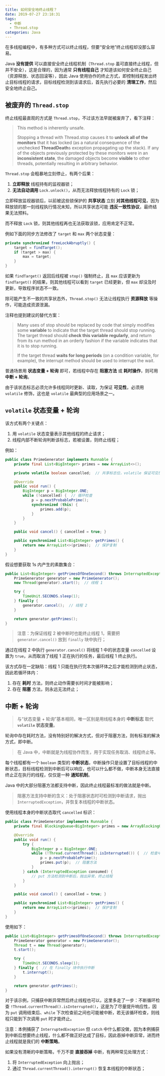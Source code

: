 ```yaml
---
title: 如何安全地终止线程？
date: 2019-07-27 23:18:31
tags:
  - 中断
  - Thread.stop
categories: Java
---
```


在多线程编程中，有多种方式可以终止线程，但要“安全地”终止线程却没那么容易。

Java **没有提供** 可以直接安全终止线程机制（`Thread.stop` 虽可直接终止线程，但并不安全），这是合理的，因为通常 **只有线程自己** 才知道该如何安全终止自己（资源释放、状态回滚等），因此 Java 使用协作的终止方式，即控制线程发出终止目标线程的请求，目标线程检测到该请求后，首先执行必要的 **清理工作**，然后安全地终止自己。

<!-- more -->

## 被废弃的 `Thread.stop`

终止线程最直观的方式是 `Thread.stop`，不过该方法早就被废弃了，看下注释：

>This method is inherently unsafe. 
>
>Stopping a thread with Thread.stop causes it to **unlock all of the monitors** that it has locked (as a natural consequence of the unchecked **ThreadDeath**s exception propagating up the stack).  If any of the objects previously protected by these monitors were in an **inconsistent state**, the damaged objects become **visible** to other threads, potentially resulting in arbitrary behavior.  

`Thread.stop` 会粗暴地立刻停止，有两个后果：

1. **立即释放** 线程持有的监视器锁；
2. **无法自动调用** `Lock.unlock()`，从而无法释放线程持有的 `Lock` 锁；

立即释放监视器锁后，以前被这些锁保护的 **共享状态** 立刻 **对其他线程可见**，因为释放锁的那一刻线程执行情况未知，所以共享状态可能 **违反一致性协议**，最终结果无法预料。

而不释放 `Lock` 锁，则其他线程再也无法获取该锁，应用肯定不正常。

例如下面的同步方法修改了 `target` 和 `max` 两个状态变量：

```Java
private synchronized freeLockAbruptly() {
    target = findTarget();
    if (target > max) {
        max = target;
    }
}
```

如果 `findTarget()` 返回后线程被 `stop()` 强制终止，且 `max` 应该更新为 `findTarget()` 的结果，则其他线程可以看到 `target` 已经更新，但 `max` 却没及时更新，导致程序状态不一致。

除可能产生不一致的共享状态外，`Thread.stop()` 无法让线程执行 **资源释放** 等操作，可能造成资源泄漏。

注释也提到建议的替代方案：

>Many uses of stop should be replaced by code that simply modifies some **variable** to indicate that the target thread should stop running.  The target thread should **check this variable regularly**, and return from its run method in an orderly fashion if the variable indicates that it is to stop running.
>
>If the target thread **waits for long periods** (on a condition variable, for example), the interrupt method should be used to interrupt the wait.

普通场景用 **状态变量 + 轮询** 即可，若线程中存在 **阻塞方法** 或 **耗时操作**，则可用 **中断 + 轮询**。

由于该状态标志必须允许多线程同时更新、读取，为保证 **可见性**，必须用 `volatile` 修饰，这也是 `volatile` 最典型的应用场景之一。

## `volatile` 状态变量 + 轮询

该方式有两个关键点：

1. 用 `volatile` 状态变量表示其他线程的终止请求；
2. 线程内部不断轮询判断该标志，若被设置，则终止线程；

例如：

```Java
public class PrimeGenerator implements Runnable {
    private final List<BigInteger> primes = new ArrayList<>();

    private volatile boolean cancelled;  // 共享标志位，volatile 保证可见性

    @Override
    public void run() {
        BigInteger p = BigInteger.ONE;
        while (!cancelled) {  // 循环检查
            p = p.nextProbablePrime();
            synchronized (this) {
                primes.add(p);
            }
        }
    }

    public void cancel() { cancelled = true; }

    public synchronized List<BigInteger> getPrimes() {
        return new ArrayList<>(primes);  // 保护复制
    }
}
```

假设想要获取 1s 内产生的素数集合：

```Java
public List<BigInteger> getPrimesOfOneSecond() throws InterruptedException {
    PrimeGenerator generator = new PrimeGenerator();
    new Thread(generator).start();  // 线程 1

    try {
        TimeUnit.SECONDS.sleep(1);
    } finally {
        generator.cancel();  // 线程 2
    }

    return generator.getPrimes();
}
```

>注意：为保证线程 2 被中断时也能终止线程 1，需要把 `generator.cancel()` 放到 `finally` 块中执行；

通过在线程 2 中执行 `generator.cancel()` 将线程 1 中的状态变量 `cancelled` 设置为 `true`，从而取消了线程 1 正在执行的任务，最后线程 1 终止执行。

该方式存在一定缺陷：线程 1 只能在执行完本次循环体之后才能检测到终止状态，因此若循环体内：

1. 存在 **耗时** 方法，则终止动作需要长时间才能被影响；
2. 存在 **阻塞** 方法，则永远无法终止；

## 中断 + 轮询

>与“状态变量 + 轮询”基本相同，唯一区别是用线程本身的 **中断标志** 取代 **`volatile` 状态变量**。

轮询中存在耗时方法，没有特别好的解决方式，但对于阻塞方法，则有标准的解决方式，即中断。

>在 Java 中，中断就是为线程协作而生，用于实现任务取消、线程终止等。

每个线程都有一个 `boolean` 类型的 **中断状态**，中断操作只是设置了目标线程的中断状态，目标线程检测到中断后可以响应，也可以什么都不做，中断本身无法直接终止正在执行的线程，仅仅是一种 **通知机制**。

Java 中的大部分阻塞方法都支持中断，因此终止线程最标准的做法就是中断。

>阻塞方法支持中断的含义：处于阻塞状态时可检测到中断请求，抛出 `InterruptedException`，并恢复本线程的中断状态。

使用线程本身的中断状态取代 `cancelled` 标识：

```Java
public class PrimeGenerator implements Runnable {
    private final BlockingQueue<BigInteger> primes = new ArrayBlockingQueue<>(10);

    @Override
    public void run() {
        try {
            BigInteger p = BigInteger.ONE;
            while (!Thread.currentThread().isInterrupted()) {  // 检查中断
                p = p.nextProbablePrime();
                primes.put(p);  // 阻塞方法
            }
        } catch (InterruptedException consumed) {
            // put 方法检测到中断后，抛出异常，终止线程
        }
    }

    public void cancel() { cancelled = true; }

    public synchronized List<BigInteger> getPrimes() {
        return new ArrayList<>(primes);  // 保护复制
    }
}
```

使用如下：

```Java
public List<BigInteger> getPrimesOfOneSecond() throws InterruptedException {
    PrimeGenerator generator = new PrimeGenerator();
    Thread t = new Thread(generator);
    t.start();

    try {
        TimeUnit.SECONDS.sleep(1);
    } finally {  // 在 finally 块中执行中断
        t.interrupt();
    }

    return generator.getPrimes();
}
```

对于该示例，只捕获中断异常然后终止线程也可以，这里多走了一步：不断循环检查 `!Thread.currentThread().isInterrupted()`，这是为了尽量提升响应性，因为 `put` 调用结束后、`while` 下次检查前之间也可能被中断，若无该循环检查，则线程只能到下次调用 `put` 时才能终止。

注意：本例捕获了 `InterruptedException` 但 `catch` 中什么都没做，因为本例捕获到中断后想要终止线程，什么都不做正好达成了目标，因此吞掉中断异常，进而终止线程就是我们的 **中断策略**。

如果没有清晰的中断策略，千万不要 **直接吞掉** 中断，有两种常见处理方式：

1. 将 `InterruptedException` 向上抛出；
2. 通过 `Thread.currentThread().interrupt()` 恢复本线程的中断状态；
